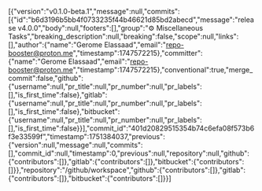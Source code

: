 [{"version":"v0.1.0-beta.1","message":null,"commits":[{"id":"b6d3196b5bb4f0733235f44b46621d85bd2abecd","message":"release v4.0.0","body":null,"footers":[],"group":"<!-- 7 -->⚙️ Miscellaneous Tasks","breaking_description":null,"breaking":false,"scope":null,"links":[],"author":{"name":"Gerome Elassaad","email":"repo-booster@proton.me","timestamp":1747572215},"committer":{"name":"Gerome Elassaad","email":"repo-booster@proton.me","timestamp":1747572215},"conventional":true,"merge_commit":false,"github":{"username":null,"pr_title":null,"pr_number":null,"pr_labels":[],"is_first_time":false},"gitlab":{"username":null,"pr_title":null,"pr_number":null,"pr_labels":[],"is_first_time":false},"bitbucket":{"username":null,"pr_title":null,"pr_number":null,"pr_labels":[],"is_first_time":false}}],"commit_id":"401d20829515354b74c6efa08f573b6f3e33599f","timestamp":1751384037,"previous":{"version":null,"message":null,"commits":[],"commit_id":null,"timestamp":0,"previous":null,"repository":null,"github":{"contributors":[]},"gitlab":{"contributors":[]},"bitbucket":{"contributors":[]}},"repository":"/github/workspace","github":{"contributors":[]},"gitlab":{"contributors":[]},"bitbucket":{"contributors":[]}}]
